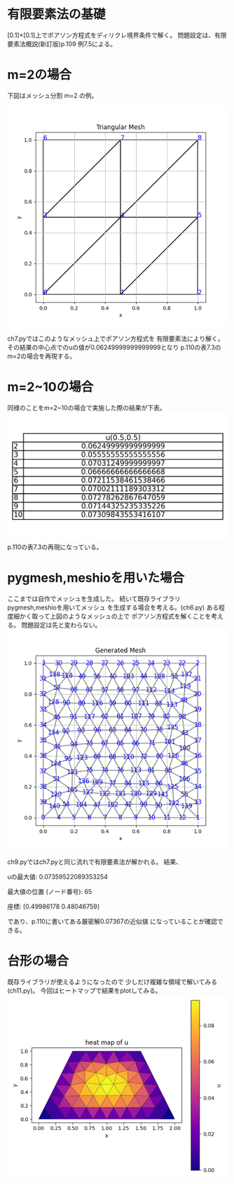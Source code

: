 # 有限要素法の基礎

[0.1]×[0.1]上でポアソン方程式をディリクレ境界条件で解く。
問題設定は、有限要素法概説(新訂版)p.109 例7.5による。

# m=2の場合
下図はメッシュ分割 m=2 の例。

![m=2の三角形メッシュ](figs/mesh_m2.png)

ch7.pyではこのようなメッシュ上でポアソン方程式を
有限要素法により解く。
その結果の中心点でのuの値が0.06249999999999999となり
p.110の表7.3のm=2の場合を再現する。

# m=2~10の場合
同様のことをm=2~10の場合で実施した際の結果が下表。
![各m=2でのu](figs/u_center_for_various_m.png)
p.110の表7.3の再現になっている。

# pygmesh,meshioを用いた場合
ここまでは自作でメッシュを生成した。
続いて既存ライブラリpygmesh,meshioを用いてメッシュ
を生成する場合を考える。(ch6.py)
ある程度細かく取って上図のようなメッシュの上で
ポアソン方程式を解くことを考える。
問題設定は先と変わらない。
![pygmeshによるメッシュ](figs/mesh_from_library.png)

ch9.pyではch7.pyと同じ流れで有限要素法が解かれる。
結果、

uの最大値: 0.07359522089353254

最大値の位置 (ノード番号): 65

座標: [0.49986178 0.48046759]

であり、p.110に書いてある厳密解0.07367の近似値
になっていることが確認できる。

# 台形の場合
既存ライブラリが使えるようになったので
少しだけ複雑な領域で解いてみる(ch11.py)。
今回はヒートマップで結果をplotしてみる。
![台形でのヒートマップ](figs/heat_map_trapezoid.png)